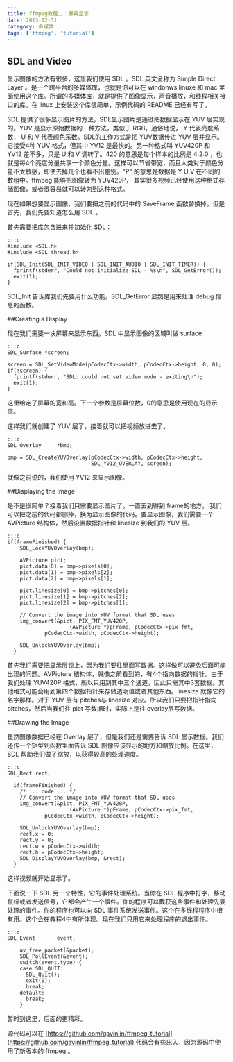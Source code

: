 ```yaml
---
title: ffmpeg教程二：屏幕显示
date: 2013-12-31
category: 多媒体
tags: ['ffmpeg', 'tutorial']
---
```


## SDL and Video

显示图像的方法有很多，这里我们使用 SDL 。SDL 英文全称为 Simple Direct Layer 。是一个跨平台的多媒体库，也就是你可以在 windonws linuxe 和 mac 里面使用这个库。所谓的多媒体库，就是提供了图像显示，声音播放，和线程相关接口的库。在 linux 上安装这个库很简单，示例代码的 README 已经有写了。
<!-- excerpt -->

SDL 提供了很多显示图片的方法，SDL显示图片是通过把数据显示在 YUV 层实现的。YUV 是显示原始数据的一种方法，类似于 RGB，通俗地说， Y 代表亮度系数， U 和 V 代表颜色系数。SDL的工作方式是把 YUV数据传进 YUV 层并显示。它接受4种 YUV 格式，但其中 YV12 是最快的。另一种格式叫 YUV420P 和 YV12 差不多，只是 U 和 V 调转了。420 的意思是每个样本的比例是 4:2:0 ，也就是每4个亮度分量共享一个颜色分量。这样可以节省带宽，而且人类对于颜色分量不太敏感，即使去掉几个也看不出差别。"P" 的意思是数据是 Y U V 在不同的数组中。ffmpeg 能够把图像转为 YUV420P， 其实很多视频已经使用这种格式存储图像，或者很容易就可以转为到这种格式。

现在如果想要显示图像，我们要把之前的代码中的 SaveFrame 函数替换掉。但是首先，我们先要知道怎么用 SDL 。

首先需要把库包含进来并初始化 SDL：

    :::c
    #include <SDL.h>
    #include <SDL_thread.h>

    if(SDL_Init(SDL_INIT_VIDEO | SDL_INIT_AUDIO | SDL_INIT_TIMER)) {
      fprintf(stderr, "Could not initialize SDL - %s\n", SDL_GetError());
      exit(1);
    }

SDL_Init 告诉库我们先要用什么功能。SDL_GetError 显然是用来处理 debug 信息的函数。

##Creating a Display

现在我们需要一块屏幕来显示东西。SDL 中显示图像的区域叫做 surface：

    :::c
    SDL_Surface *screen;

    screen = SDL_SetVideoMode(pCodecCtx->width, pCodecCtx->height, 0, 0);
    if(!screen) {
      fprintf(stderr, "SDL: could not set video mode - exiting\n");
      exit(1);
    }

这里给定了屏幕的宽和高。下一个参数是屏幕位数，0的意思是使用现在的显示值。

这样我们就创建了 YUV 层了，接着就可以把视频放进去了。

    :::c
    SDL_Overlay     *bmp;

    bmp = SDL_CreateYUVOverlay(pCodecCtx->width, pCodecCtx->height,
                               SDL_YV12_OVERLAY, screen);

就像之前说的，我们使用 YV12 来显示图像。

##Displaying the Image

是不是很简单？接着我们只需要显示图片了。一直去到得到 frame的地方。 我们可以把之前的代码都删掉，换为显示图像的代码。要显示图像，我们需要一个 AVPicture 结构体，然后设置数据指针和 linesize 到我们的 YUV 层。

    :::c
    if(frameFinished) {
        SDL_LockYUVOverlay(bmp);

        AVPicture pict;
        pict.data[0] = bmp->pixels[0];
        pict.data[1] = bmp->pixels[2];
        pict.data[2] = bmp->pixels[1];

        pict.linesize[0] = bmp->pitches[0];
        pict.linesize[1] = bmp->pitches[2];
        pict.linesize[2] = bmp->pitches[1];

        // Convert the image into YUV format that SDL uses
        img_convert(&pict, PIX_FMT_YUV420P,
                        (AVPicture *)pFrame, pCodecCtx->pix_fmt, 
                pCodecCtx->width, pCodecCtx->height);
        
        SDL_UnlockYUVOverlay(bmp);
      }    

首先我们需要把显示层锁上，因为我们要往里面写数据。这样做可以避免后面可能出现的问题。AVPicture 结构体，就像之前看到的，有4个指向数据的指针。由于我们处理 YUV420P 格式，所以只用到其中三个通道，因此只需其中3套数据。其他格式可能会用到第四个数据指针来存储透明值或者其他东西。linesize 就像它的名字那样。对于 YUV 层有 pitches与 linesize 对应。所以我们只要把指针指向 pitches，然后当我们往 pict 写数据时，实际上是往 overlay层写数据。

##Drawing the Image

虽然图像数据已经在 Overlay 层了，但是我们还是需要告诉 SDL 显示数据。我们还传一个矩型到函数里面告诉 SDL 图像应该显示的地方和缩放比例。在这里，SDL 帮助我们做了缩放，以获得较高的处理速度。

    :::c
    SDL_Rect rect;

      if(frameFinished) {
        /* ... code ... */
        // Convert the image into YUV format that SDL uses
        img_convert(&pict, PIX_FMT_YUV420P,
                        (AVPicture *)pFrame, pCodecCtx->pix_fmt, 
                pCodecCtx->width, pCodecCtx->height);
        
        SDL_UnlockYUVOverlay(bmp);
        rect.x = 0;
        rect.y = 0;
        rect.w = pCodecCtx->width;
        rect.h = pCodecCtx->height;
        SDL_DisplayYUVOverlay(bmp, &rect);
      }

这样视频就开始显示了。

下面说一下 SDL 另一个特性，它的事件处理系统。当你在 SDL 程序中打字，移动鼠标或者发送信号，它都会产生一个事件。你的程序可以截获这些事件和处理先要处理的事件。你的程序也可以向 SDL 事件系统发送事件。这个在多线程程序中很有用。这个会在教程4中有所体现。现在我们只用它来处理程序的退出事件。

    :::c
    SDL_Event       event;

        av_free_packet(&packet);
        SDL_PollEvent(&event);
        switch(event.type) {
        case SDL_QUIT:
          SDL_Quit();
          exit(0);
          break;
        default:
          break;
        }

暂时到这里，后面的更精彩。

源代码可以在 [https://github.com/gavinlin/ffmpeg_tutorial](https://github.com/gavinlin/ffmpeg_tutorial) 代码会有些出入，因为源码中使用了新版本的 ffmpeg 。
